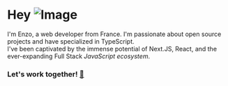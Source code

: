 # Hey ![Image](https://em-content.zobj.net/source/telegram/358/waving-hand_1f44b.webp)

I'm Enzo, a web developer from France. I'm passionate about open source projects and have specialized in TypeScript. 
<br />
I've been captivated by the immense potential of Next.JS, React, and the ever-expanding Full Stack *JavaScript ecosystem*.

### Let's work together! [📧](mailto:bacqueyrisses@proton.me)
